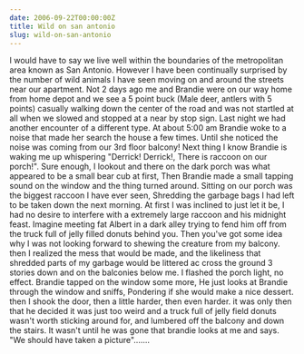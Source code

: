 ```yaml
---
date: 2006-09-22T00:00:00Z
title: Wild on san antonio
slug: wild-on-san-antonio
---
```

I would have to say we live well within the boundaries of the metropolitan area
known as San Antonio. However I have been continually surprised by the number
of wild animals I have seen moving on and around the streets near our
apartment. Not 2 days ago me and Brandie were on our way home from home depot
and we see a 5 point buck (Male deer, antlers with 5 points) casually walking
down the center of the road and was not startled at all when we slowed and
stopped at a near by stop sign. Last night we had another encounter of a
different type. At about 5:00 am Brandie woke to a noise that made her search
the house a few times. Until she noticed the noise was coming from our 3rd
floor balcony! Next thing I know Brandie is waking me up whispering "Derrick!
Derrick!, There is raccoon on our porch!". Sure enough, I lookout and there on
the dark porch was what appeared to be a small bear cub at first, Then Brandie
made a small tapping sound on the window  and the thing turned around. Sitting
on our porch was the biggest raccoon I have ever seen, Shredding the garbage
bags I had left to be taken down the next morning. At first I was inclined to
just let it be,  I had no desire to interfere with a extremely large raccoon
and his midnight feast. Imagine meeting fat Albert in a dark alley trying to
fend him off from the truck full of jelly filled donuts behind you. Then you've
got some idea why I was not looking forward to shewing the creature from my
balcony. then I realized the mess that would be made, and the likeliness that
shredded parts of my garbage would be littered ac cross the ground 3 stories
down and on the balconies below me. I flashed the porch light, no effect.
Brandie tapped on the window some more, He just looks at Brandie through the
window and sniffs, Pondering if she would make a nice dessert.  then I shook
the door, then a little harder, then even harder.  it was only then that he
decided it was just too weird and a truck full of jelly field donuts wasn't
worth sticking around for, and lumbered off the balcony and down the stairs. It
wasn't until he was gone that brandie looks at me and says. "We should have
taken a picture".......

